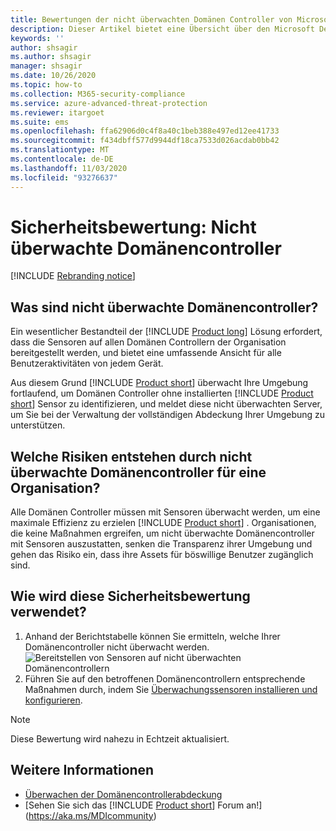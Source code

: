 ```yaml
---
title: Bewertungen der nicht überwachten Domänen Controller von Microsoft Defender
description: Dieser Artikel bietet eine Übersicht über den Microsoft Defender for Identity-Identitäts Sicherheitsstatus-Bewertungsbericht für nicht überwachte Domänen Controller.
keywords: ''
author: shsagir
ms.author: shsagir
manager: shsagir
ms.date: 10/26/2020
ms.topic: how-to
ms.collection: M365-security-compliance
ms.service: azure-advanced-threat-protection
ms.reviewer: itargoet
ms.suite: ems
ms.openlocfilehash: ffa62906d0c4f8a40c1beb388e497ed12ee41733
ms.sourcegitcommit: f434dbff577d9944df18ca7533d026acdab0bb42
ms.translationtype: MT
ms.contentlocale: de-DE
ms.lasthandoff: 11/03/2020
ms.locfileid: "93276637"
---
```

# <a name="security-assessment-unmonitored-domain-controllers"></a>Sicherheitsbewertung: Nicht überwachte Domänencontroller

[!INCLUDE [Rebranding notice](includes/rebranding.md)]

## <a name="what-are-unmonitored-domain-controllers"></a>Was sind nicht überwachte Domänencontroller?

Ein wesentlicher Bestandteil der [!INCLUDE [Product long](includes/product-long.md)] Lösung erfordert, dass die Sensoren auf allen Domänen Controllern der Organisation bereitgestellt werden, und bietet eine umfassende Ansicht für alle Benutzeraktivitäten von jedem Gerät.

Aus diesem Grund [!INCLUDE [Product short](includes/product-short.md)] überwacht Ihre Umgebung fortlaufend, um Domänen Controller ohne installierten [!INCLUDE [Product short](includes/product-short.md)] Sensor zu identifizieren, und meldet diese nicht überwachten Server, um Sie bei der Verwaltung der vollständigen Abdeckung Ihrer Umgebung zu unterstützen.

## <a name="what-risk-do-unmonitored-domain-controllers-pose-to-an-organization"></a>Welche Risiken entstehen durch nicht überwachte Domänencontroller für eine Organisation?

Alle Domänen Controller müssen mit Sensoren überwacht werden, um eine maximale Effizienz zu erzielen [!INCLUDE [Product short](includes/product-short.md)] . Organisationen, die keine Maßnahmen ergreifen, um nicht überwachte Domänencontroller mit Sensoren auszustatten, senken die Transparenz ihrer Umgebung und gehen das Risiko ein, dass ihre Assets für böswillige Benutzer zugänglich sind.

## <a name="how-do-i-use-this-security-assessment"></a>Wie wird diese Sicherheitsbewertung verwendet?

1. Anhand der Berichtstabelle können Sie ermitteln, welche Ihrer Domänencontroller nicht überwacht werden.
    ![Bereitstellen von Sensoren auf nicht überwachten Domänencontrollern](media/cas-isp-unmonitored-domain-controller-1.png)
1. Führen Sie auf den betroffenen Domänencontrollern entsprechende Maßnahmen durch, indem Sie [Überwachungssensoren installieren und konfigurieren](sensor-monitoring.md#domain-controller-status).

> [!NOTE]
> Diese Bewertung wird nahezu in Echtzeit aktualisiert.

## <a name="see-also"></a>Weitere Informationen

- [Überwachen der Domänencontrollerabdeckung](sensor-monitoring.md)
- [Sehen Sie sich das [!INCLUDE [Product short](includes/product-short.md)] Forum an!](https://aka.ms/MDIcommunity)
